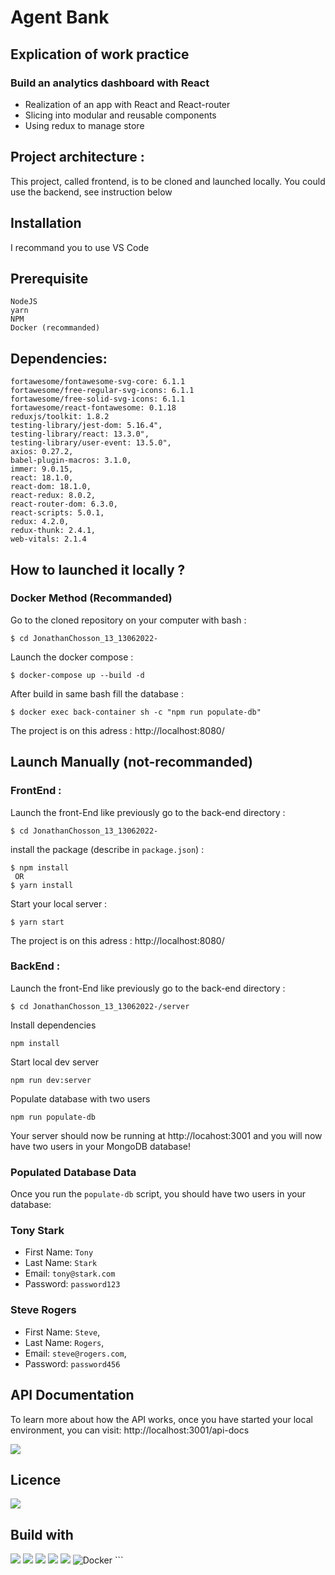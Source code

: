 # Agent Bank

## Explication of work practice

### Build an analytics dashboard with React

-   Realization of an app with React and React-router
-   Slicing into modular and reusable components
-   Using redux to manage store

## Project architecture :

This project, called frontend, is to be cloned and launched locally.
You could use the backend, see instruction below

## Installation

I recommand you to use VS Code

## Prerequisite

    NodeJS
    yarn
    NPM
    Docker (recommanded)

## Dependencies:

    fortawesome/fontawesome-svg-core: 6.1.1
    fortawesome/free-regular-svg-icons: 6.1.1
    fortawesome/free-solid-svg-icons: 6.1.1
    fortawesome/react-fontawesome: 0.1.18
    reduxjs/toolkit: 1.8.2
    testing-library/jest-dom: 5.16.4",
    testing-library/react: 13.3.0",
    testing-library/user-event: 13.5.0",
    axios: 0.27.2,
    babel-plugin-macros: 3.1.0,
    immer: 9.0.15,
    react: 18.1.0,
    react-dom: 18.1.0,
    react-redux: 8.0.2,
    react-router-dom: 6.3.0,
    react-scripts: 5.0.1,
    redux: 4.2.0,
    redux-thunk: 2.4.1,
    web-vitals: 2.1.4

## How to launched it locally ?

### Docker Method (Recommanded)

Go to the cloned repository on your computer with bash :

```
$ cd JonathanChosson_13_13062022-
```

Launch the docker compose :

```
$ docker-compose up --build -d
```

After build in same bash fill the database :

```
$ docker exec back-container sh -c "npm run populate-db"
```

The project is on this adress : http://localhost:8080/

## Launch Manually (not-recommanded)

### FrontEnd :

Launch the front-End like previously
go to the back-end directory :

```
$ cd JonathanChosson_13_13062022-
```

install the package (describe in `package.json`) :

```
$ npm install
 OR
$ yarn install
```

Start your local server :

```
$ yarn start
```

The project is on this adress : http://localhost:8080/

### BackEnd :

Launch the front-End like previously
go to the back-end directory :

```
$ cd JonathanChosson_13_13062022-/server
```

Install dependencies

```
npm install
```

Start local dev server

```
npm run dev:server
```

Populate database with two users

```
npm run populate-db
```

Your server should now be running at http://locahost:3001 and you will now have two users in your MongoDB database!

### Populated Database Data

Once you run the `populate-db` script, you should have two users in your database:

### Tony Stark

-   First Name: `Tony`
-   Last Name: `Stark`
-   Email: `tony@stark.com`
-   Password: `password123`

### Steve Rogers

-   First Name: `Steve`,
-   Last Name: `Rogers`,
-   Email: `steve@rogers.com`,
-   Password: `password456`

## API Documentation

To learn more about how the API works, once you have started your local environment, you can visit: http://localhost:3001/api-docs

<img src='https://img.shields.io/badge/Autor-Chosson Jonathan-blue' />

## Licence

<img src='https://forthebadge.com/images/badges/open-source.svg' />

## Build with

<img src="https://img.shields.io/badge/css3%20-%231572B6.svg?&style=for-the-badge&logo=css3&logoColor=white"/>
<img src="https://img.shields.io/badge/html5%20-%23E34F26.svg?&style=for-the-badge&logo=html5&logoColor=white"/>
<img src="https://img.shields.io/badge/git%20-%23F05033.svg?&style=for-the-badge&logo=git&logoColor=white"/>
<img src="https://img.shields.io/badge/javascript-%23323330.svg?style=for-the-badge&logo=javascript&logoColor=%23F7DF1E"/>
<img src="https://img.shields.io/badge/react-%2320232a.svg?style=for-the-badge&logo=react&logoColor=%2361DAFB">
<img alt="Docker" src="https://img.shields.io/badge/docker%20-%230db7ed.svg?&style=for-the-badge&logo=docker&logoColor=white"/>
```
